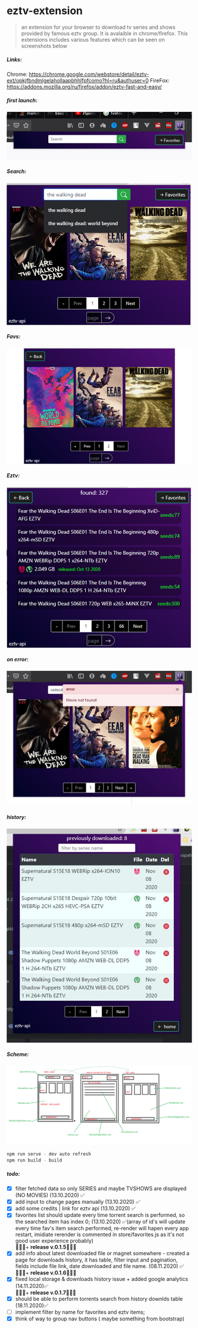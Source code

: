 # eztv-extension
> an extension for your browser to download tv series and shows provided by famous eztv group. It is avalaible in chrome/firefox. This extensions includes various features which can be seen on screenshots below

##### Links:
Chrome: https://chrome.google.com/webstore/detail/eztv-ext/opkjfbndmlgelahollaapbhhlfpfcomo?hl=ru&authuser=0
FireFox: https://addons.mozilla.org/ru/firefox/addon/eztv-fast-and-easy/

##### first launch:
![Alt text](images/ScreenInit.JPG?raw=true "scheme")
##### Search:
![Alt text](images/screen-search.png?raw=true "scheme")
##### Favs:
![Alt text](images/screen-favs.png?raw=true "scheme")
##### Eztv:
![Alt text](images/Screen-eztv.png?raw=true "scheme")
##### on error:
![Alt text](images/Screen-search-wrongjpg.jpg?raw=true "scheme")
##### history:
![Alt text](images/history.JPG?raw=true "scheme")
##### Scheme:
![Alt text](images/scheme.png?raw=true "scheme")
```sh
npm run serve - dev auto refresh
npm run build - build
```

##### todo:

- [x] filter fetched data so only  SERIES and maybe TVSHOWS are displayed (NO MOVIES) (13.10.2020) ✅
- [x] add input to change pages manually (13.10.2020) ✅
- [x] add some credits | link for eztv api (13.10.2020) ✅
- [x] favorites list should update every  time torrent search is performed,  so the searched item has index 0; (13.10.2020) ✅(array of id's will update every time fav's item search performed, re-render will hapen every app restart, imidiate rerender is commented in store/favorites.js as it's not good user experience probably) <br>:cow2::cow2::cow2:+ **release v.0.1.5**:cow2::cow2::cow2:
- [x] add info about latest downloaded file or magnet somewhere - created a page for  downloads history, it has table, filter input and pagination, fields include file link, date downloaded and file name. (08.11.2020) ✅<br>:cow2::cow2::cow2:+ **release v.0.1.6**:cow2::cow2::cow2:
- [x] fixed local storage & downloads  history issue + added google analytics (14.11.2020)✅
<br>:cow2::cow2::cow2:+ **release v.0.1.7**:cow2::cow2::cow2:
- [x] should be able to perform torrents search from history downlds table (18.11.2020)✅
- [ ] implement filter by name for favorites and eztv items;
- [x] think of way to group nav buttons ( maybe something from bootstrap)